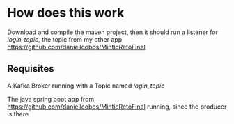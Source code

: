 # How does this work

Download and compile the maven project, then it should run a listener for *login_topic*, the topic from my other app https://github.com/daniellcobos/MinticRetoFinal 

## Requisites

A Kafka Broker running with a Topic named *login_topic*

The java spring boot app from https://github.com/daniellcobos/MinticRetoFinal running, since the producer is there